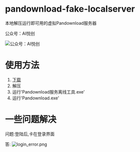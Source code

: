 # pandownload-fake-localserver

本地解压运行即可用的虚拟Pandownload服务器

公众号：AI悦创

![公众号：AI悦创](公众号：AI悦创)

# 使用方法

1. [下载](https://raw.githubusercontent.com/MinRiHuang/pandownload-fake-localserver/master/PanDownload_localserver.zip)
2. 解压
3. 运行'Pandownload服务离线工具.exe'
4. 运行'Pandownload.exe'

# 一些问题解决

问题:登陆后,卡在登录界面

答: ![login_error.png](https://github.com/MinRiHuang/images/blob/master/login_error.png)
